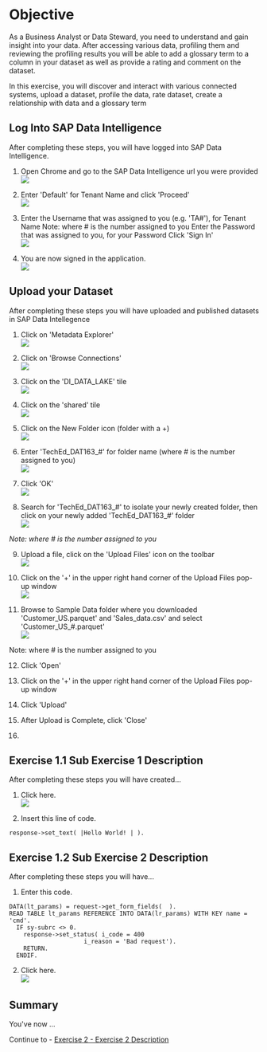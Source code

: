 # Objective

As a Business Analyst or Data Steward, you need to understand and gain insight into your data. After accessing various data, profiling them and reviewing the profiling results you will be able to add a glossary term to a column in your dataset as well as provide a rating and comment on the dataset.

In this exercise, you will discover and interact with various connected systems, upload a dataset, profile the data, rate dataset, create a relationship with data and a glossary term

## Log Into SAP Data Intelligence

After completing these steps, you will have logged into SAP Data Intelligence.

1. Open Chrome and go to the SAP Data Intelligence url you were provided
<br>![](/exercises/ex1/images/Ex01_Part01_01.png)

2. Enter 'Default' for Tenant Name and click 'Proceed'
<br>![](/exercises/ex1/images/Ex01_Part01_02.png)

3. Enter the Username that was assigned to you (e.g. 'TA#'), for Tenant Name
Note: where # is the number assigned to you
Enter the Password that was assigned to you, for your Password
Click 'Sign In'
<br>![](/exercises/ex1/images/Ex01_Part01_03.png)

4. You are now signed in the application.
<br>![](/exercises/ex1/images/Ex01_Part01_04.png)

## Upload your Dataset

After completing these steps you will have uploaded and published datasets in SAP Data Intellegence

1. Click on 'Metadata Explorer'
<br>![](/exercises/ex1/images/Ex01_Part02_01.png)

2. Click on 'Browse Connections'
<br>![](/exercises/ex1/images/Ex01_Part02_02.png)

3. Click on the 'DI_DATA_LAKE' tile
<br>![](/exercises/ex1/images/Ex01_Part02_03.png)

4. Click on the 'shared' tile
<br>![](/exercises/ex1/images/Ex01_Part02_04.png)

5. Click on the New Folder icon (folder with a +)
<br>![](/exercises/ex1/images/Ex01_Part02_05.png)

6. Enter 'TechEd_DAT163_#' for folder name (where # is the number assigned to you)
<br>![](/exercises/ex1/images/Ex01_Part02_06.png)

7. Click 'OK'
<br>![](/exercises/ex1/images/Ex01_Part02_07.png)

8. Search for 'TechEd_DAT163_#' to isolate your newly created folder, then click on your newly added 'TechEd_DAT163_#' folder
<br>![](/exercises/ex1/images/Ex01_Part02_08.png)

*Note: where # is the number assigned to you*

9. Upload a file, click on the 'Upload Files' icon on the toolbar
<br>![](/exercises/ex1/images/Ex01_Part02_09.png)

10. Click on the '+' in the upper right hand corner of the Upload Files pop-up window
<br>![](/exercises/ex1/images/Ex01_Part02_10.png)

11. Browse to Sample Data folder where you downloaded 'Customer_US.parquet' and 'Sales_data.csv' and select 'Customer_US_#.parquet'
<br>![](/exercises/ex1/images/Ex01_Part02_11.png)

Note: where # is the number assigned to you

12. Click 'Open'

13. Click on the '+' in the upper right hand corner of the Upload Files pop-up window

14. Click 'Upload'

15. After Upload is Complete, click 'Close'

16. 

## Exercise 1.1 Sub Exercise 1 Description

After completing these steps you will have created...

1. Click here.
<br>![](/exercises/ex1/images/01_01_0010.png)

2.	Insert this line of code.
```abap
response->set_text( |Hello World! | ). 
```



## Exercise 1.2 Sub Exercise 2 Description

After completing these steps you will have...

1.	Enter this code.
```abap
DATA(lt_params) = request->get_form_fields(  ).
READ TABLE lt_params REFERENCE INTO DATA(lr_params) WITH KEY name = 'cmd'.
  IF sy-subrc <> 0.
    response->set_status( i_code = 400
                     i_reason = 'Bad request').
    RETURN.
  ENDIF.

```

2.	Click here.
<br>![](/exercises/ex1/images/01_02_0010.png)


## Summary

You've now ...

Continue to - [Exercise 2 - Exercise 2 Description](../ex2/README.md)

